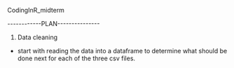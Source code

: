 CodingInR_midterm

------------PLAN---------------

1. Data cleaning
  - start with reading the data into a dataframe to determine what should be
    done next for each of the three csv files.